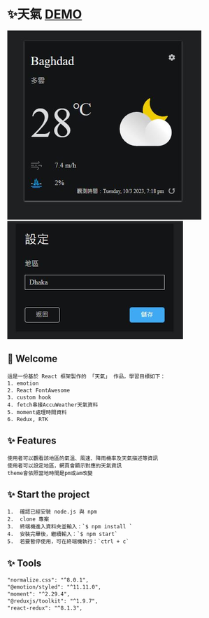 # ✨天氣 [DEMO](https://ywcheng1207.github.io/weather-app/)

![](public/screenshot1.JPG)
![](public/screenshot2.JPG)

## 👋 Welcome

    這是一份基於 React 框架製作的 「天氣」 作品，學習目標如下：
    1. emotion
    2. React FontAwesome
    3. custom hook
    4. fetch串接AccuWeather天氣資料
    5. moment處理時間資料
    6. Redux, RTK


## ✨ Features

    使用者可以觀看該地區的氣溫、風速、降雨機率及天氣描述等資訊
    使用者可以設定地區，網頁會顯示對應的天氣資訊
    theme會依照當地時間是pm或am改變

## ✨ Start the project

    1.  確認已經安裝 node.js 與 npm
    2.  clone 專案
    3.  終端機進入資料夾並輸入：`$ npm install `
    4.  安裝完畢後，繼續輸入：`$ npm start`
    5.  若要暫停使用，可在終端機執行：`ctrl + c`

## ✨ Tools

    "normalize.css": "^8.0.1",
    "@emotion/styled": "^11.11.0",
    "moment": "^2.29.4",
    "@reduxjs/toolkit": "^1.9.7",
    "react-redux": "^8.1.3",